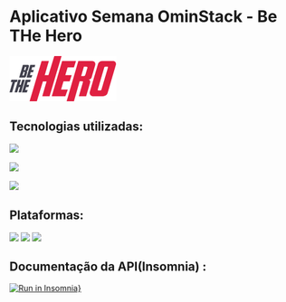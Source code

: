 # Aplicativo Semana OminStack - **Be THe Hero**

<img src="./mobile/src/assets/logo@2x.png" />

## Tecnologias utilizadas:

 <span><img href="https://nodejs.org/en/" src="https://img.shields.io/badge/Backend-Node%20Js-brightgreen"/></span>
 
 <span><img href="https://nodejs.org/en/" src="https://img.shields.io/badge/Frontend-React%20Js-brightgreen"/></span>
 
 <span><img href="https://nodejs.org/en/" src="https://img.shields.io/badge/Mobile-React%20Native-brightgreen"/></span>

## Plataformas:
 <span><img src="https://img.shields.io/badge/-Web-brightgreen"/></span>
 <span><img src="https://img.shields.io/badge/Mobile-IOS-brightgreen"/></span>
 <span><img src="https://img.shields.io/badge/Mobile-Android-brightgreen"/></span>

## Documentação da API(Insomnia) :

[![Run in Insomnia}](https://insomnia.rest/images/run.svg)](https://insomnia.rest/run/?label=Be%20the%20Hero&uri=https%3A%2F%2Fraw.githubusercontent.com%2Fsamuksilv%2Fbe-the-hero%2Fmaster%2Fbackend%2Fdocs%2FInsomnia_2020-04-07.json)







